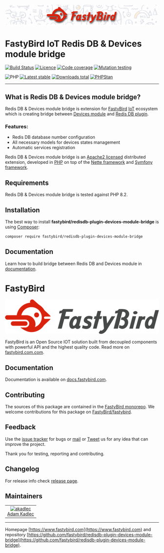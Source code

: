 <p align="center">
	<img src="https://github.com/fastybird/.github/blob/main/assets/repo_title.png?raw=true" alt="FastyBird"/>
</p>

# FastyBird IoT Redis DB & Devices module bridge

[![Build Status](https://flat.badgen.net/github/checks/FastyBird/redisdb-plugin-devices-module-bridge/main?cache=300&style=flat-square)](https://github.com/FastyBird/redisdb-plugin-devices-module-bridge/actions)
[![Licence](https://flat.badgen.net/github/license/FastyBird/redisdb-plugin-devices-module-bridge?cache=300&style=flat-square)](https://github.com/FastyBird/redisdb-plugin-devices-module-bridge/blob/main/LICENSE.md)
[![Code coverage](https://flat.badgen.net/coveralls/c/github/FastyBird/redisdb-plugin-devices-module-bridge?cache=300&style=flat-square)](https://coveralls.io/r/FastyBird/redisdb-plugin-devices-module-bridge)
[![Mutation testing](https://img.shields.io/endpoint?style=flat-square&url=https%3A%2F%2Fbadge-api.stryker-mutator.io%2Fgithub.com%2FFastyBird%2Fredisdb-plugin-devices-module-bridge%2Fmain)](https://dashboard.stryker-mutator.io/reports/github.com/FastyBird/redisdb-plugin-devices-module-bridge/main)

![PHP](https://flat.badgen.net/packagist/php/FastyBird/redisdb-plugin-devices-module-bridge?cache=300&style=flat-square)
[![Latest stable](https://flat.badgen.net/packagist/v/FastyBird/redisdb-plugin-devices-module-bridge/latest?cache=300&style=flat-square)](https://packagist.org/packages/FastyBird/redisdb-plugin-devices-module-bridge)
[![Downloads total](https://flat.badgen.net/packagist/dt/FastyBird/redisdb-plugin-devices-module-bridge?cache=300&style=flat-square)](https://packagist.org/packages/FastyBird/redisdb-plugin-devices-module-bridge)
[![PHPStan](https://flat.badgen.net/static/PHPStan/enabled/green?cache=300&style=flat-square)](https://github.com/phpstan/phpstan)

***

## What is Redis DB & Devices module bridge?

Redis DB & Devices module bridge is extension for [FastyBird](https://www.fastybird.com) [IoT](https://en.wikipedia.org/wiki/Internet_of_things) ecosystem
which is creating bridge between [Devices module](https://github.com/FastyBird/devices-module) and [Redis DB plugin](https://github.com/FastyBird/redisdb-plugin).

### Features:

- Redis DB database number configuration
- All necessary models for devices states management
- Automatic services registration

Redis DB & Devices module bridge is an [Apache2 licensed](http://www.apache.org/licenses/LICENSE-2.0) distributed extension, developed
in [PHP](https://www.php.net) on top of the [Nette framework](https://nette.org) and [Symfony framework](https://symfony.com).

## Requirements

Redis DB & Devices module bridge is tested against PHP 8.2.

## Installation

The best way to install **fastybird/redisdb-plugin-devices-module-bridge** is using [Composer](http://getcomposer.org/):

```sh
composer require fastybird/redisdb-plugin-devices-module-bridge
```

## Documentation

Learn how to build bridge between Redis DB and Devices module
in [documentation](https://github.com/FastyBird/redisdb-plugin-devices-module-bridge/blob/main/docs/index.md).

# FastyBird

<p align="center">
	<img src="https://github.com/fastybird/.github/blob/main/assets/fastybird_row.svg?raw=true" alt="FastyBird"/>
</p>

FastyBird is an Open Source IOT solution built from decoupled components with powerful API and the highest quality code. Read more on [fastybird.com.com](https://www.fastybird.com).

## Documentation

Documentation is available on [docs.fastybird.com](https://docs.fastybird.com).

## Contributing

The sources of this package are contained in the [FastyBird monorepo](https://github.com/FastyBird/fastybird). We welcome contributions for this package on [FastyBird/fastybird](https://github.com/FastyBird/).

## Feedback

Use the [issue tracker](https://github.com/FastyBird/fastybird/issues) for bugs
or [mail](mailto:code@fastybird.com) or [Tweet](https://twitter.com/fastybird) us for any idea that can improve the
project.

Thank you for testing, reporting and contributing.

## Changelog

For release info check [release page](https://github.com/FastyBird/fastybird/releases).

## Maintainers

<table>
	<tbody>
		<tr>
			<td align="center">
				<a href="https://github.com/akadlec">
					<img alt="akadlec" width="80" height="80" src="https://avatars3.githubusercontent.com/u/1866672?s=460&amp;v=4" />
				</a>
				<br>
				<a href="https://github.com/akadlec">Adam Kadlec</a>
			</td>
		</tr>
	</tbody>
</table>

***
Homepage [https://www.fastybird.com](https://www.fastybird.com) and
repository [https://github.com/fastybird/redisdb-plugin-devices-module-bridge](https://github.com/fastybird/redisdb-plugin-devices-module-bridge).
